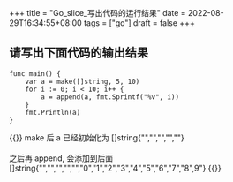 +++
title = "Go_slice_写出代码的运行结果"
date = 2022-08-29T16:34:55+08:00
tags = ["go"]
draft = false
+++

## 请写出下面代码的输出结果  

```
func main() {
	var a = make([]string, 5, 10)
	for i := 0; i < 10; i++ {
		a = append(a, fmt.Sprintf("%v", i))
	}
	fmt.Println(a)
}
```

{{<click-to-show>}}
make 后 a 已经初始化为 []string{"","","","",""}  
<br>
之后再 append, 会添加到后面 []string{"","","","","","0","1","2","3","4","5","6","7","8",9"}
{{</click-to-show>}}

